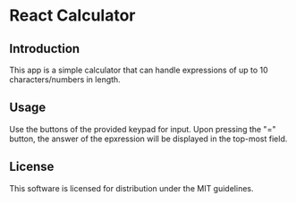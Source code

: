 React Calculator
================
Introduction
--------------
This app is a simple calculator that can handle expressions of up to 10 characters/numbers in length.

Usage
-----------
Use the buttons of the provided keypad for input. Upon pressing the "=" button, the answer of the epxression will be displayed in the top-most field.

License
----------
This software is licensed for distribution under the MIT guidelines.